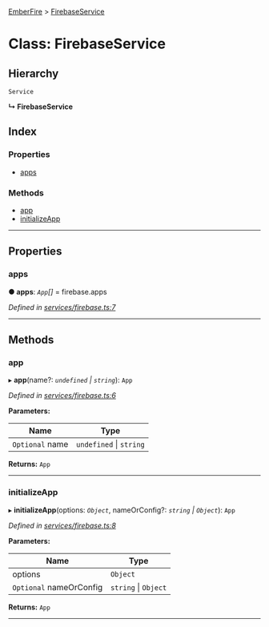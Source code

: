 [EmberFire](../README.md) > [FirebaseService](../classes/firebaseservice.md)

# Class: FirebaseService

## Hierarchy

 `Service`

**↳ FirebaseService**

## Index

### Properties

* [apps](firebaseservice.md#apps)

### Methods

* [app](firebaseservice.md#app)
* [initializeApp](firebaseservice.md#initializeapp)

---

## Properties

<a id="apps"></a>

###  apps

**● apps**: *`App`[]* =  firebase.apps

*Defined in [services/firebase.ts:7](https://github.com/firebase/emberfire/blob/v3.0.0-rc.1/addon/services/firebase.ts#L7)*

___

## Methods

<a id="app"></a>

###  app

▸ **app**(name?: *`undefined` \| `string`*): `App`

*Defined in [services/firebase.ts:6](https://github.com/firebase/emberfire/blob/v3.0.0-rc.1/addon/services/firebase.ts#L6)*

**Parameters:**

| Name | Type |
| ------ | ------ |
| `Optional` name | `undefined` \| `string` |

**Returns:** `App`

___
<a id="initializeapp"></a>

###  initializeApp

▸ **initializeApp**(options: *`Object`*, nameOrConfig?: *`string` \| `Object`*): `App`

*Defined in [services/firebase.ts:8](https://github.com/firebase/emberfire/blob/v3.0.0-rc.1/addon/services/firebase.ts#L8)*

**Parameters:**

| Name | Type |
| ------ | ------ |
| options | `Object` |
| `Optional` nameOrConfig | `string` \| `Object` |

**Returns:** `App`

___

